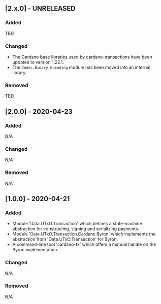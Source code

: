 ## [2.x.0] - UNRELEASED

### Added

TBD

### Changed

- The Cardano base libraries used by cardano-transactions have been updated to version 1.22.1.
- The `Codec.Binary.Encoding` module has been moved into an internal library.

### Removed

TBD


## [2.0.0] - 2020-04-23

### Added

N/A

### Changed

N/A

### Removed

N/A


## [1.0.0] - 2020-04-21

### Added

- Module 'Data.UTxO.Transaction' which defines a state-machine abstraction for constructing, signing and serializing payments.
- Module 'Data.UTxO.Transaction.Cardano.Byron' which implements the abstraction from 'Data.UTxO.Transaction' for Byron.
- A command-line tool 'cardano-tx' which offers a manual handle on the Byron implementation.

### Changed

N/A

### Removed

N/A
